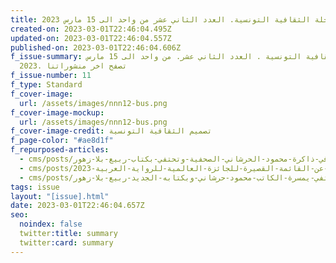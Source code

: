 ```yaml
---
title: مجلة الثقافية التونسية. العدد الثاني عشر من واحد الى 15 مارس 2023
created-on: 2023-03-01T22:46:04.495Z
updated-on: 2023-03-01T22:46:04.557Z
published-on: 2023-03-01T22:46:04.606Z
f_issue-summary: مجلة الثقافية التونسية . العدد الثاني عشر. من واحد الى 15 مارس
  2023. تصفح اخر منشوراتنا
f_issue-number: 11
f_type: Standard
f_cover-image:
  url: /assets/images/nnn12-bus.png
f_cover-image-mockup:
  url: /assets/images/nnn12-bus.png
f_cover-image-credit: تصميم الثقافية التونسية
f_page-color: "#ae8d1f"
f_repurposed-articles:
  - cms/posts/اذاعة-الكرامة-اف-ام-تنبش-في-ذاكرة-محمود-الحرشاني-الصحفية-وتحتفي-بكتاب-ربيع-بلا-زهور.md
  - cms/posts/الإعلان-عن-القائمة-القصيرة-للجائزة-العالمية-للرواية-العربية-2023.md
  - cms/posts/اذاعة-الكرامة-اف-ام-بسيدي-بوزيد-تحتفي-يمسرة-الكاتب-محمود-حرشاني-وبكتابه-الجديد-ربيع-بلا-زهور.md
tags: issue
layout: "[issue].html"
date: 2023-03-01T22:46:04.657Z
seo:
  noindex: false
  twitter:title: summary
  twitter:card: summary
---
```


